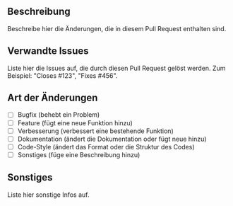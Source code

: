 ## Beschreibung

Beschreibe hier die Änderungen, die in diesem Pull Request enthalten sind.

## Verwandte Issues

Liste hier die Issues auf, die durch diesen Pull Request gelöst werden. Zum Beispiel: "Closes #123", "Fixes #456".

## Art der Änderungen

- [ ] Bugfix (behebt ein Problem)
- [ ] Feature (fügt eine neue Funktion hinzu)
- [ ] Verbesserung (verbessert eine bestehende Funktion)
- [ ] Dokumentation (ändert die Dokumentation oder fügt neue hinzu)
- [ ] Code-Style (ändert das Format oder die Struktur des Codes)
- [ ] Sonstiges (füge eine Beschreibung hinzu)

## Sonstiges

Liste hier sonstige Infos auf.

